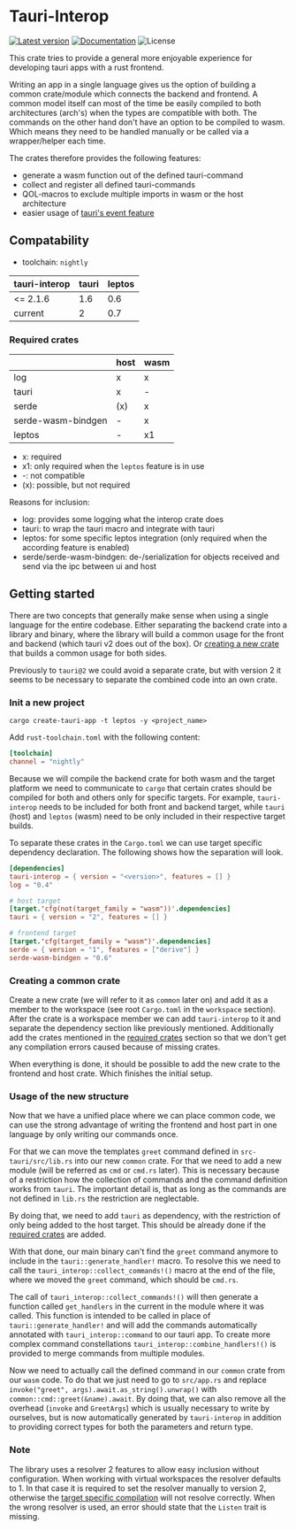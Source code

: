 # Tauri-Interop

[![Latest version](https://img.shields.io/crates/v/tauri-interop.svg)](https://crates.io/crates/tauri-interop)
[![Documentation](https://docs.rs/tauri-interop/badge.svg)](https://docs.rs/tauri-interop)
![License](https://img.shields.io/crates/l/tauri-interop.svg)

This crate tries to provide a general more enjoyable experience for developing tauri apps with a rust frontend.

Writing an app in a single language gives us the option of building a common crate/module which connects the backend and
frontend. A common model itself can most of the time be easily compiled to both architectures (arch's) when the types
are compatible with both. The commands on the other hand don't have an option to be compiled to wasm. Which means they
need to be handled manually or be called via a wrapper/helper each time.

The crates therefore provides the following features:

- generate a wasm function out of the defined tauri-command
- collect and register all defined tauri-commands
- QOL-macros to exclude multiple imports in wasm or the host architecture
- easier usage of [tauri's event feature](https://tauri.app/v1/guides/features/events/)

## Compatability

- toolchain: `nightly`

| tauri-interop | tauri | leptos |
|---------------|-------|--------|
| <= 2.1.6      | 1.6   | 0.6    |
| current       | 2     | 0.7    |

### Required crates

|                    | host | wasm |
|--------------------|------|------|
| log                | x    | x    |
| tauri              | x    | -    |
| serde              | (x)  | x    |
| serde-wasm-bindgen | -    | x    |
| leptos             | -    | x1   |
- x: required
- x1: only required when the `leptos` feature is in use
- -: not compatible
- (x): possible, but not required

Reasons for inclusion:
- log: provides some logging what the interop crate does
- tauri: to wrap the tauri macro and integrate with tauri
- leptos: for some specific leptos integration (only required when the according feature is enabled)
- serde/serde-wasm-bindgen: de-/serialization for objects received and send via the ipc between ui and host 


## Getting started

There are two concepts that generally make sense when using a single language for the entire codebase. Either separating
the backend crate into a library and binary, where the library will build a common usage for the front and backend 
(which tauri v2 does out of the box). Or [creating a new crate](#creating-a-common-crate) that builds a common usage for both sides.

Previously to `tauri@2` we could avoid a separate crate, but with version 2 it seems to be necessary to separate the 
combined code into an own crate. 

### Init a new project

```shell
cargo create-tauri-app -t leptos -y <project_name>
```

Add `rust-toolchain.toml` with the following content:
```toml
[toolchain]
channel = "nightly"
```

Because we will compile the backend crate for both wasm and the target platform we need to communicate to `cargo` that
certain crates should be compiled for both and others only for specific targets. For example, `tauri-interop` needs
to be included for both front and backend target, while `tauri` (host) and `leptos` (wasm) need to be only included in 
their respective target builds.

To separate these crates in the `Cargo.toml` we can use target specific dependency declaration. The following shows how
the separation will look.

```toml
[dependencies]
tauri-interop = { version = "<version>", features = [] }
log = "0.4"

# host target
[target.'cfg(not(target_family = "wasm"))'.dependencies]
tauri = { version = "2", features = [] }

# frontend target
[target.'cfg(target_family = "wasm")'.dependencies]
serde = { version = "1", features = ["derive"] }
serde-wasm-bindgen = "0.6"

```

### Creating a common crate

Create a new crate (we will refer to it as `common` later on) and add it as a member to the workspace (see root 
`Cargo.toml` in the `workspace` section). After the crate is a workspace member we can add `tauri-interop` to it and 
separate the dependency section like previously mentioned. Additionally add the crates mentioned in the [required crates](#required-crates)
section so that we don't get any compilation errors caused because of missing crates.

When everything is done, it should be possible to add the new crate to the frontend and host crate. Which finishes the
initial setup.

### Usage of the new structure

Now that we have a unified place where we can place common code, we can use the strong advantage of writing the frontend
and host part in one language by only writing our commands once.

For that we can move the templates `greet` command defined in `src-tauri/src/lib.rs` into our new `common` crate. For
that we need to add a new module (will be referred as `cmd` or `cmd.rs` later). This is necessary because of a 
restriction how the collection of commands and the command definition works from `tauri`. The important detail is, that 
as long as the commands are not defined in `lib.rs` the restriction are neglectable.

By doing that, we need to add `tauri` as dependency, with the restriction of only being added to the host target. This 
should be already done if the [required crates](#required-crates) are added.

With that done, our main binary can't find the `greet` command anymore to include in the `tauri::generate_handler!` 
macro. To resolve this we need to call the `tauri_interop::collect_commands!()` macro at the end of the file, where we 
moved the `greet` command, which should be `cmd.rs`. 

The call of `tauri_interop::collect_commands!()` will then generate a function called `get_handlers` in the current 
in the module where it was called. This function is intended to be called in place of `tauri::generate_handler!` and 
will add the commands automatically annotated with `tauri_interop::command` to our tauri app. To create more complex
command constellations `tauri_interop::combine_handlers!()` is provided to merge commands from multiple modules.

Now we need to actually call the defined command in our `common` crate from our `wasm` code. To do that we just need to 
go to `src/app.rs` and replace `invoke("greet", args).await.as_string().unwrap()` with `common::cmd::greet(&name).await`.
By doing that, we can also remove all the overhead (`invoke` and `GreetArgs`) which is usually necessary to write by 
ourselves, but is now automatically generated by `tauri-interop` in addition to providing correct types for both the 
parameters and return type.

### Note

The library uses a resolver 2 features to allow easy inclusion without configuration. When working with virtual
workspaces the resolver defaults to 1. In that case it is required to set the resolver manually to version 2,  
otherwise
the [target specific compilation](https://doc.rust-lang.org/cargo/reference/specifying-dependencies.html#platform-specific-dependencies)
will not resolve correctly. When the wrong resolver is used, an error should state that the `Listen` trait is missing.

